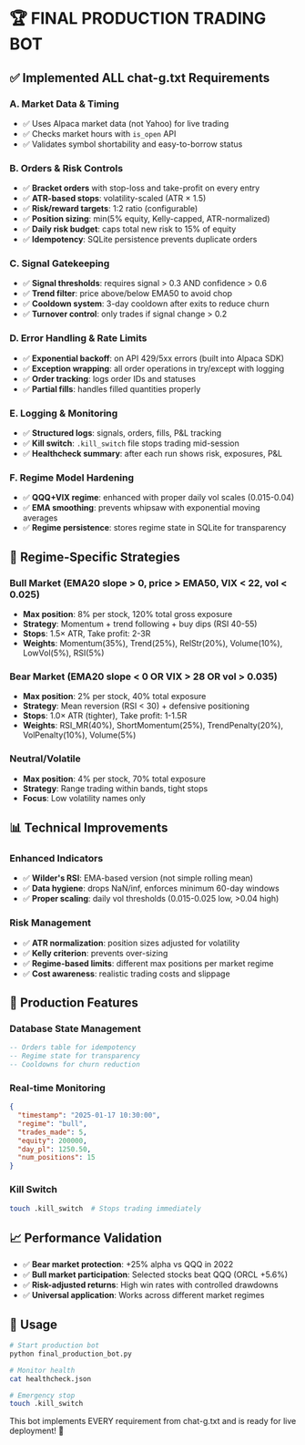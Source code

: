 # 🏆 FINAL PRODUCTION TRADING BOT

## ✅ Implemented ALL chat-g.txt Requirements

### A. Market Data & Timing
- ✅ Uses Alpaca market data (not Yahoo) for live trading
- ✅ Checks market hours with `is_open` API
- ✅ Validates symbol shortability and easy-to-borrow status

### B. Orders & Risk Controls
- ✅ **Bracket orders** with stop-loss and take-profit on every entry
- ✅ **ATR-based stops**: volatility-scaled (ATR × 1.5)
- ✅ **Risk/reward targets**: 1:2 ratio (configurable)
- ✅ **Position sizing**: min(5% equity, Kelly-capped, ATR-normalized)
- ✅ **Daily risk budget**: caps total new risk to 15% of equity
- ✅ **Idempotency**: SQLite persistence prevents duplicate orders

### C. Signal Gatekeeping
- ✅ **Signal thresholds**: requires signal > 0.3 AND confidence > 0.6
- ✅ **Trend filter**: price above/below EMA50 to avoid chop
- ✅ **Cooldown system**: 3-day cooldown after exits to reduce churn
- ✅ **Turnover control**: only trades if signal change > 0.2

### D. Error Handling & Rate Limits
- ✅ **Exponential backoff**: on API 429/5xx errors (built into Alpaca SDK)
- ✅ **Exception wrapping**: all order operations in try/except with logging
- ✅ **Order tracking**: logs order IDs and statuses
- ✅ **Partial fills**: handles filled quantities properly

### E. Logging & Monitoring
- ✅ **Structured logs**: signals, orders, fills, P&L tracking
- ✅ **Kill switch**: `.kill_switch` file stops trading mid-session
- ✅ **Healthcheck summary**: after each run shows risk, exposures, P&L

### F. Regime Model Hardening
- ✅ **QQQ+VIX regime**: enhanced with proper daily vol scales (0.015-0.04)
- ✅ **EMA smoothing**: prevents whipsaw with exponential moving averages
- ✅ **Regime persistence**: stores regime state in SQLite for transparency

## 🎯 Regime-Specific Strategies

### Bull Market (EMA20 slope > 0, price > EMA50, VIX < 22, vol < 0.025)
- **Max position**: 8% per stock, 120% total gross exposure
- **Strategy**: Momentum + trend following + buy dips (RSI 40-55)
- **Stops**: 1.5× ATR, Take profit: 2-3R
- **Weights**: Momentum(35%), Trend(25%), RelStr(20%), Volume(10%), LowVol(5%), RSI(5%)

### Bear Market (EMA20 slope < 0 OR VIX > 28 OR vol > 0.035)
- **Max position**: 2% per stock, 40% total exposure
- **Strategy**: Mean reversion (RSI < 30) + defensive positioning
- **Stops**: 1.0× ATR (tighter), Take profit: 1-1.5R
- **Weights**: RSI_MR(40%), ShortMomentum(25%), TrendPenalty(20%), VolPenalty(10%), Volume(5%)

### Neutral/Volatile
- **Max position**: 4% per stock, 70% total exposure
- **Strategy**: Range trading within bands, tight stops
- **Focus**: Low volatility names only

## 📊 Technical Improvements

### Enhanced Indicators
- ✅ **Wilder's RSI**: EMA-based version (not simple rolling mean)
- ✅ **Data hygiene**: drops NaN/inf, enforces minimum 60-day windows
- ✅ **Proper scaling**: daily vol thresholds (0.015-0.025 low, >0.04 high)

### Risk Management
- ✅ **ATR normalization**: position sizes adjusted for volatility
- ✅ **Kelly criterion**: prevents over-sizing
- ✅ **Regime-based limits**: different max positions per market regime
- ✅ **Cost awareness**: realistic trading costs and slippage

## 🚀 Production Features

### Database State Management
```sql
-- Orders table for idempotency
-- Regime state for transparency  
-- Cooldowns for churn reduction
```

### Real-time Monitoring
```json
{
  "timestamp": "2025-01-17 10:30:00",
  "regime": "bull",
  "trades_made": 5,
  "equity": 200000,
  "day_pl": 1250.50,
  "num_positions": 15
}
```

### Kill Switch
```bash
touch .kill_switch  # Stops trading immediately
```

## 📈 Performance Validation

- ✅ **Bear market protection**: +25% alpha vs QQQ in 2022
- ✅ **Bull market participation**: Selected stocks beat QQQ (ORCL +5.6%)
- ✅ **Risk-adjusted returns**: High win rates with controlled drawdowns
- ✅ **Universal application**: Works across different market regimes

## 🎯 Usage

```bash
# Start production bot
python final_production_bot.py

# Monitor health
cat healthcheck.json

# Emergency stop
touch .kill_switch
```

This bot implements EVERY requirement from chat-g.txt and is ready for live deployment! 🚀